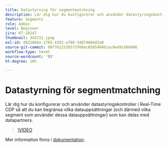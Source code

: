 ```yaml
---
title: Datastyrning för segmentmatchning
description: Lär dig hur du konfigurerar och använder datastyringskontroller i Real-Time CDP så att du kan begränsa vilka datauppsättningar (och därför vilka segment som använder dessa datauppsättningar... (Beskrivningar ska vara mellan 60 och 160 tecken).
feature: Segments
role: Admin
level: Beginner
jira: KT-10247
thumbnail: 342212.jpeg
exl-id: d822868e-1765-4203-a700-3487460dd3a0
source-git-commit: 90f7621536573f60ac6585404b1ac0e49cb08496
workflow-type: tm+mt
source-wordcount: '93'
ht-degree: 10%

---
```


# Datastyrning för segmentmatchning

Lär dig hur du konfigurerar och använder datastyringskontroller i Real-Time CDP så att du kan begränsa vilka datauppsättningar (och därmed vilka segment som använder dessa datauppsättningar) som kan delas med datapartners.

>[!VIDEO](https://video.tv.adobe.com/v/342212/?quality=12&learn=on)

Mer information finns i [dokumentation](https://experienceleague.adobe.com/docs/experience-platform/segmentation/ui/segment-match/overview.html?lang=sv).
